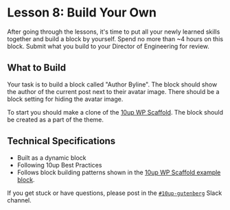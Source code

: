 # Lesson 8: Build Your Own

After going through the lessons, it's time to put all your newly learned skills together and build a block by yourself. Spend no more than ~4 hours on this block. Submit what you build to your Director of Engineering for review.

## What to Build

Your task is to build a block called "Author Byline". The block should show the author of the current post next to their avatar image. There should be a block setting for hiding the avatar image.

To start you should make a clone of the [10up WP Scaffold](https://github.com/10up/wp-scaffold). The block should be created as a part of the theme.

## Technical Specifications

* Built as a dynamic block
* Following 10up Best Practices
* Follows block building patterns shown in the [10up WP Scaffold example block](https://github.com/10up/wp-scaffold/tree/trunk/themes/10up-theme/includes/blocks/example-block).

If you get stuck or have questions, please post in the [`#10up-gutenberg`](https://10up.slack.com/archives/C8Z3WMN1K) Slack channel.

